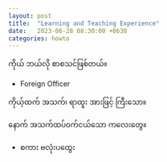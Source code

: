 ```yaml
---
layout: post
title:  "Learning and Teaching Experience"
date:   2023-06-28 08:30:00 +0630
categories: howto
---
```


ကိုယ် ဘယ်လို စာစသင်ဖြစ်တယ်။
- Foreign Officer

ကိုယ့်ထက် အသက်၊ ရာထူး အားဖြင့် ကြီးသော။

နောက် အသက်ထပ်ဝက်ငယ်သော ကလေးတွေ။

- စကား ဗလုံးပထွေး
